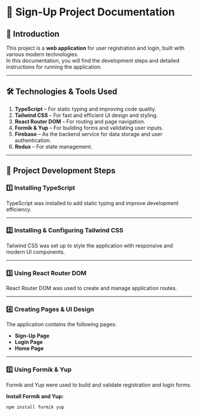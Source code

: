 # 📌 Sign-Up Project Documentation

## 📖 Introduction
This project is a **web application** for user registration and login, built with various modern technologies.  
In this documentation, you will find the development steps and detailed instructions for running the application.

---

## 🛠 Technologies & Tools Used
1. **TypeScript** – For static typing and improving code quality.  
2. **Tailwind CSS** – For fast and efficient UI design and styling.  
3. **React Router DOM** – For routing and page navigation.  
4. **Formik & Yup** – For building forms and validating user inputs.  
5. **Firebase** – As the backend service for data storage and user authentication.  
6. **Redux** – For state management.

---

## 🚀 Project Development Steps

### 1️⃣ Installing TypeScript
TypeScript was installed to add static typing and improve development efficiency.

---

### 2️⃣ Installing & Configuring Tailwind CSS
Tailwind CSS was set up to style the application with responsive and modern UI components.

---

### 3️⃣ Using React Router DOM
React Router DOM was used to create and manage application routes.

---

### 4️⃣ Creating Pages & UI Design
The application contains the following pages:
- **Sign-Up Page**
- **Login Page**
- **Home Page**

---

### 5️⃣ Using Formik & Yup
Formik and Yup were used to build and validate registration and login forms.

**Install Formik and Yup:**
```bash
npm install formik yup
